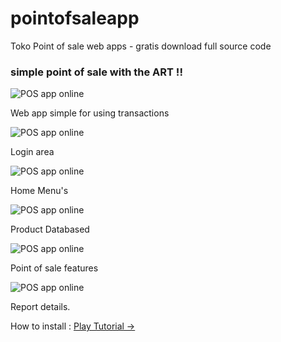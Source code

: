 # pointofsaleapp
Toko Point of sale web apps - gratis download full source code

### simple point of sale with the ART !!

![POS app online](https://1.bp.blogspot.com/-Bf0feDmSabI/XtxH0wA12wI/AAAAAAAAJ1g/IfVwKwX-tkIFCy-f5fZI1C4GQvwRJrWQACK4BGAsYHg/d/topos%2Bweb%2Bapps%2Bnew%2Bsource%2Bcode%2Bpos.jpg)
 
Web app simple for using transactions
 
 ![POS app online](https://1.bp.blogspot.com/-PqXNBDymGvA/XtxNIiRUS2I/AAAAAAAAJ14/8-JWs2LqtiQCVUC-xg_Upj7yR6ZZnAXNACK4BGAsYHg/d/login%2Btopos.png)

 Login area 
 
 
 ![POS app online](https://1.bp.blogspot.com/-ZWY32FiadvA/XtxNSyCKflI/AAAAAAAAJ2E/iSiVWn9DknUnLjvs_mxNGrv69R-RFLECwCK4BGAsYHg/d/menus.png)

 Home Menu's 
 
 
 ![POS app online](https://1.bp.blogspot.com/--8nnB7qjGnM/XtxNoSGkpII/AAAAAAAAJ2c/697LKF6pgrAD8XnSG_nwtF4gDiGu18vLQCK4BGAsYHg/d/prodcusts.png)

Product Databased
 
 ![POS app online](https://1.bp.blogspot.com/-3kT5DWfD-Is/XtxN7sxnG6I/AAAAAAAAJ2w/VqTql3ZBMNERAg95UtWrDAF4cYq0sMC1wCK4BGAsYHg/d/topos11.png)

Point of sale features
 
 ![POS app online](https://1.bp.blogspot.com/-U0Oc7Uct5Vw/XtxOGeo-iAI/AAAAAAAAJ28/S_vmeR5zqwMPifcviJZsWjIASHYf_AhxgCK4BGAsYHg/d/report%2Bdetails.png)

Report details.
 
 
How to install :  [Play Tutorial →](https://www.youtube.com/playlist?list=PLQDm6k9_HvYMeHOaWAttWbJFThDCHLMgu)
